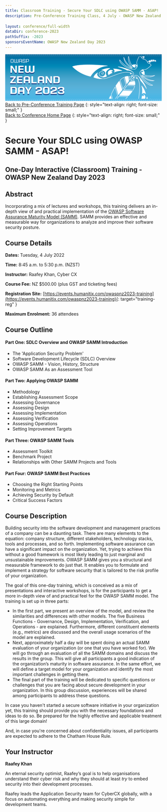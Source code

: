```yaml
---
title: Classroom Training - Secure Your SDLC using OWASP SAMM - ASAP!
description: Pre-Conference Training Class, 4 July - OWASP New Zealand Day 2023 

layout: conference/full-width
dataDir: conference-2023
pathSuffix: -2023
sponsorsEventName: OWASP New Zealand Day 2023
---
```


[![Web Banner](/assets/images/2023_Banner_Graphic.jpg)](/conference/)   
[Back to Pre-Conference Training Page](training.md)
{: style="text-align: right; font-size: small;" }   
[Back to Conference Home Page](index.md)
{: style="text-align: right; font-size: small;" }   

# Secure Your SDLC using OWASP SAMM - ASAP!

## One-Day Interactive (Classroom) Training - OWASP New Zealand Day 2023

## Abstract

Incorporating a mix of lectures and workshops, this training delivers an in-depth view of and practical implementation of the [OWASP Software Assurance Maturity Model (SAMM)](https://owaspsamm.org). SAMM provides an effective and measurable way for organizations to analyze and improve their software security posture.

## Course Details 

**Dates:** Tuesday, 4 July 2022

**Time:** 8:45 a.m. to 5:30 p.m. (NZST)

**Instructor:** Raafey Khan, Cyber CX   

**Course Fee:** NZ $500.00 (plus GST and ticketing fees)

**Registration Site:** [https://events.humanitix.com/owaspnz2023-training](https://events.humanitix.com/owaspnz2023-training){: target="training-reg" }

**Maximum Enrolment:** 36 attendees

## Course Outline 

#### Part One: SDLC Overview and OWASP SAMM Introduction   

* The 'Application Security Problem'
* Software Development Lifecycle (SDLC) Overview
* OWASP SAMM - Vision, History, Structure
* OWASP SAMM As an Assessment Tool

#### Part Two: Applying OWASP SAMM   
* Methodology
* Establishing Assessment Scope
* Assessing Governance
* Assessing Design
* Assessing Implementation
* Assessing Verification
* Assessing Operations
* Setting Improvement Targets

#### Part Three: OWASP SAMM Tools   
* Assessment Toolkit
* Benchmark Project
* Relationships with Other SAMM Projects and Tools

#### Part Four: OWASP SAMM Best Practices   
* Choosing the Right Starting Points
* Monitoring and Metrics
* Achieving Security by Default
* Critical Success Factors

## Course Description

Building security into the software development and management practices of a company can be a daunting task. There are many elements to the equation: company structure, different stakeholders, technology stacks, tools and processes, and so forth. Implementing software assurance can have a significant impact on the organization. Yet, trying to achieve this without a good framework is most likely leading to just marginal and unsustainable improvements. OWASP SAMM gives you a structural and measurable framework to do just that. It enables you to formulate and implement a strategy for software security that is tailored to the risk profile of your organization. 

The goal of this one-day training, which is conceived as a mix of presentations and interactive workshops, is for the participants to get a more in-depth view of and practical feel for the OWASP SAMM model. The training is set up in three parts:

* In the first part, we present an overview of the model, and review the similarities and differences with other models. The five Business Functions - Governance, Design, Implementation, Verification, and Operations - are explained. Furthermore, different constituent elements (e.g., metrics) are discussed and the overall usage scenarios of the model are explained. 
* Next, approximately half a day will be spent doing an actual SAMM evaluation of your organization (or one that you have worked for). We will go through an evaluation of all the SAMM domains and discuss the results in the group. This will give all participants a good indication of the organization’s maturity in software assurance. In the same effort, we will define a target model for your organization and identify the most important challenges in getting there. 
* The final part of the training will be dedicated to specific questions or challenges that you are facing about secure development in your organization. In this group discussion, experiences will be shared among participants to address these questions. 

In case you haven't started a secure software initiative in your organization yet, this training should provide you with the necessary foundations and ideas to do so. Be prepared for the highly effective and applicable treatment of this large domain! 

And, in case you're concerned about confidentiality issues, all participants are expected to adhere to the Chatham House Rule.

## Your Instructor

**Raafey Khan**   

An eternal security optimist, Raafey’s goal is to help organisations understand their cyber risk and why they should at least *try* 
to embed security into their development processes.

Raafey leads the Application Security team for CyberCX globally, with a focus on automating everything and making security simple 
for development teams.
